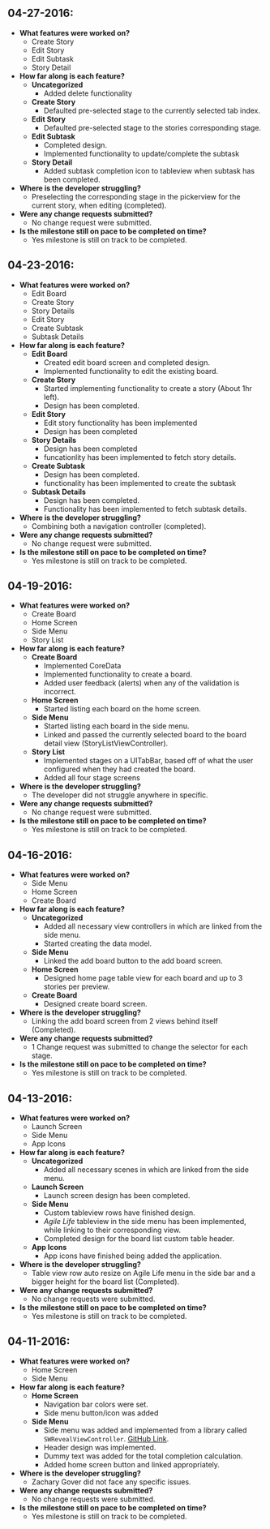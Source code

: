 **04-27-2016:**
--------------------------------
- **What features were worked on?**
	- Create Story
	- Edit Story
	- Edit Subtask
	- Story Detail
- **How far along is each feature?**
	- **Uncategorized**
		- Added delete functionality
	- **Create Story**
		- Defaulted pre-selected stage to the currently selected tab index.
	- **Edit Story**
		- Defaulted pre-selected stage to the stories corresponding stage.
	- **Edit Subtask**
		- Completed design.
		- Implemented functionality to update/complete the subtask
	- **Story Detail**
		- Added subtask completion icon to tableview when subtask has been completed.
- **Where is the developer struggling?**
	- Preselecting the corresponding stage in the pickerview for the current story, when editing (completed).
- **Were any change requests submitted?**
	- No change request were submitted.
- **Is the milestone still on pace to be completed on time?**
	- Yes milestone is still on track to be completed.

**04-23-2016:**
--------------------------------
- **What features were worked on?**
	- Edit Board
	- Create Story
	- Story Details
	- Edit Story
	- Create Subtask
	- Subtask Details
- **How far along is each feature?**
	- **Edit Board**
		- Created edit board screen and completed design.
		- Implemented functionality to edit the existing board.
	- **Create Story**
		- Started implementing functionality to create a story (About 1hr left).
		- Design has been completed.
	- **Edit Story**
		- Edit story functionality has been implemented
		- Design has been completed
	- **Story Details**
		- Design has been completed
		- funcationlity has been implemented to fetch story details.
	- **Create Subtask**
		- Design has been completed.
		- functionality has been implemented to create the subtask
	- **Subtask Details**
		- Design has been completed.
		- Functionality has been implemented to fetch subtask details.
- **Where is the developer struggling?**
	- Combining both a navigation controller (completed).  
- **Were any change requests submitted?**
	- No change request were submitted.
- **Is the milestone still on pace to be completed on time?**
	- Yes milestone is still on track to be completed.

**04-19-2016:**
--------------------------------
- **What features were worked on?**
	- Create Board
	- Home Screen
	- Side Menu
	- Story List
- **How far along is each feature?**
	- **Create Board**
		- Implemented CoreData
		- Implemented functionality to create a board.
		- Added user feedback (alerts) when any of the validation is incorrect.
	- **Home Screen**
		- Started listing each board on the home screen.
	- **Side Menu**
		- Started listing each board in the side menu.
		- Linked and passed the currently selected board to the board detail view (StoryListViewController).
	- **Story List**
		- Implemented stages on a UITabBar, based off of what the user configured when they had created the board.
		- Added all four stage screens
- **Where is the developer struggling?**
	- The developer did not struggle anywhere in specific.
- **Were any change requests submitted?**
	- No change request were submitted.
- **Is the milestone still on pace to be completed on time?**
	- Yes milestone is still on track to be completed.

**04-16-2016:**
--------------------------------
- **What features were worked on?**
	- Side Menu
	- Home Screen
	- Create Board
- **How far along is each feature?**
	- **Uncategorized**
		- Added all necessary view controllers in which are linked from the side menu.
		- Started creating the data model.
	- **Side Menu**
		- Linked the add board button to the add board screen.
	- **Home Screen**
		- Designed home page table view for each board and up to 3 stories per preview.
	- **Create Board**
		- Designed create board screen.
- **Where is the developer struggling?**
	- Linking the add board screen from 2 views behind itself (Completed).
- **Were any change requests submitted?**
	- 1 Change request was submitted to change the selector for each stage.
- **Is the milestone still on pace to be completed on time?**
	- Yes milestone is still on track to be completed.

**04-13-2016:**
--------------------------------
- **What features were worked on?**
	- Launch Screen
	- Side Menu
	- App Icons
- **How far along is each feature?**
	- **Uncategorized**
		- Added all necessary scenes in which are linked from the side menu.
	- **Launch Screen**
		- Launch screen design has been completed.
	- **Side Menu**
		- Custom tableview rows have finished design.
		- *Agile Life* tableview in the side menu has been implemented, while linking to their corresponding view.
		- Completed design for the board list custom table header.
	- **App Icons**
		- App icons have finished being added the application.
- **Where is the developer struggling?**
	- Table view row auto resize on Agile Life menu in the side bar and a bigger height for the board list (Completed).
- **Were any change requests submitted?**
	- No change requests were submitted.
- **Is the milestone still on pace to be completed on time?**
	- Yes milestone is still on track to be completed.


**04-11-2016:**
--------------------------------
- **What features were worked on?**
	- Home Screen
	- Side Menu
- **How far along is each feature?**
	- **Home Screen**
		- Navigation bar colors were set.
		- Side menu button/icon was added
	- **Side Menu**
		- Side menu was added and implemented from a library called `SWRevealViewController`. [GitHub Link](https://github.com/John-Lluch/SWRevealViewController).
		- Header design was implemented.
		- Dummy text was added for the total completion calculation.
		- Added home screen button and linked appropriately.
- **Where is the developer struggling?**
	- Zachary Gover did not face any specific issues.
- **Were any change requests submitted?**
	- No change requests were submitted.
- **Is the milestone still on pace to be completed on time?**
	- Yes milestone is still on track to be completed.